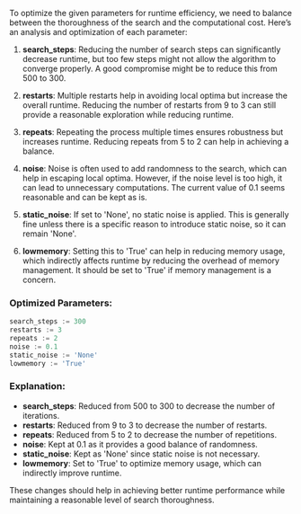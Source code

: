 To optimize the given parameters for runtime efficiency, we need to balance between the thoroughness of the search and the computational cost. Here’s an analysis and optimization of each parameter:

1. **search_steps**: Reducing the number of search steps can significantly decrease runtime, but too few steps might not allow the algorithm to converge properly. A good compromise might be to reduce this from 500 to 300.

2. **restarts**: Multiple restarts help in avoiding local optima but increase the overall runtime. Reducing the number of restarts from 9 to 3 can still provide a reasonable exploration while reducing runtime.

3. **repeats**: Repeating the process multiple times ensures robustness but increases runtime. Reducing repeats from 5 to 2 can help in achieving a balance.

4. **noise**: Noise is often used to add randomness to the search, which can help in escaping local optima. However, if the noise level is too high, it can lead to unnecessary computations. The current value of 0.1 seems reasonable and can be kept as is.

5. **static_noise**: If set to 'None', no static noise is applied. This is generally fine unless there is a specific reason to introduce static noise, so it can remain 'None'.

6. **lowmemory**: Setting this to 'True' can help in reducing memory usage, which indirectly affects runtime by reducing the overhead of memory management. It should be set to 'True' if memory management is a concern.

### Optimized Parameters:
```python
search_steps := 300
restarts := 3
repeats := 2
noise := 0.1
static_noise := 'None'
lowmemory := 'True'
```

### Explanation:
- **search_steps**: Reduced from 500 to 300 to decrease the number of iterations.
- **restarts**: Reduced from 9 to 3 to decrease the number of restarts.
- **repeats**: Reduced from 5 to 2 to decrease the number of repetitions.
- **noise**: Kept at 0.1 as it provides a good balance of randomness.
- **static_noise**: Kept as 'None' since static noise is not necessary.
- **lowmemory**: Set to 'True' to optimize memory usage, which can indirectly improve runtime.

These changes should help in achieving better runtime performance while maintaining a reasonable level of search thoroughness.